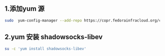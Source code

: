﻿## 1.添加yum 源
```bash
sudo  yum-config-manager --add-repo https://copr.fedorainfracloud.org/coprs/librehat/shadowsocks/repo/epel-7/librehat-shadowsocks-epel-7.repo
```

## 2.yum 安装 shadowsocks-libev
```bash
su -c 'yum install shadowsocks-libev'
```


